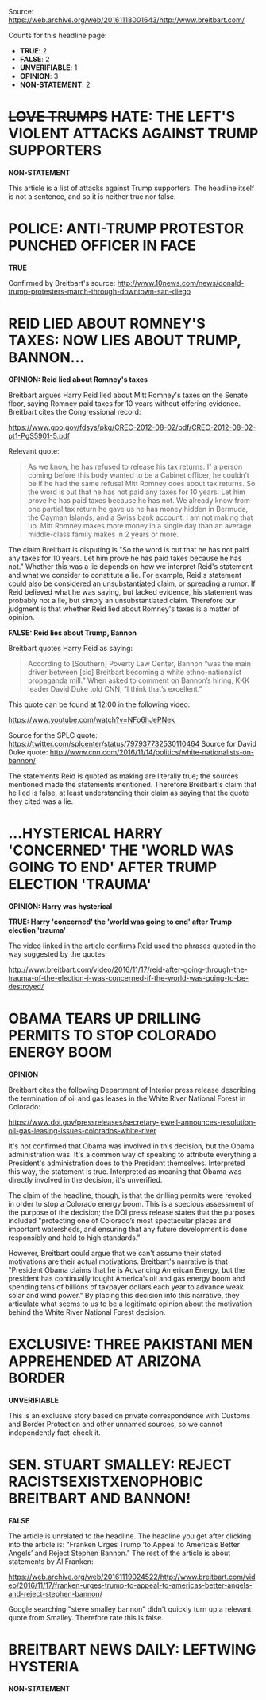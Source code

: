 Source: https://web.archive.org/web/20161118001643/http://www.breitbart.com/

Counts for this headline page:

 * **TRUE**: 2
 * **FALSE**: 2
 * **UNVERIFIABLE**: 1
 * **OPINION**: 3
 * **NON-STATEMENT**: 2

# ~~LOVE TRUMPS~~ HATE: THE LEFT'S VIOLENT ATTACKS AGAINST TRUMP SUPPORTERS

**NON-STATEMENT**

This article is a list of attacks against Trump supporters. The headline itself is not a sentence, and so it is neither true nor false.

# POLICE: ANTI-TRUMP PROTESTOR PUNCHED OFFICER IN FACE

**TRUE**

Confirmed by Breitbart's source: http://www.10news.com/news/donald-trump-protesters-march-through-downtown-san-diego

# REID LIED ABOUT ROMNEY'S TAXES: NOW LIES ABOUT TRUMP, BANNON...

**OPINION: Reid lied about Romney's taxes** 

Breitbart argues Harry Reid lied about Mitt Romney's taxes on the Senate floor, saying Romney paid taxes for 10 years without offering evidence. Breitbart cites the Congressional record:

https://www.gpo.gov/fdsys/pkg/CREC-2012-08-02/pdf/CREC-2012-08-02-pt1-PgS5901-5.pdf

Relevant quote:

> As we know, he has refused to release
> his tax returns. If a person coming before
> this body wanted to be a Cabinet
> officer, he couldn’t be if he had the
> same refusal Mitt Romney does about
> tax returns. So the word is out that he
> has not paid any taxes for 10 years. Let
> him prove he has paid taxes because he
> has not. We already know from one
> partial tax return he gave us he has
> money hidden in Bermuda, the Cayman
> Islands, and a Swiss bank account. I
> am not making that up. Mitt Romney
> makes more money in a single day
> than an average middle-class family
> makes in 2 years or more. 

The claim Breitbart is disputing is "So the word is out that he has not paid any taxes for 10 years. Let him prove he has paid takes because he has not." Whether this was a lie depends on how we interpret Reid's statement and what we consider to constitute a lie. For example, Reid's statement could also be considered an unsubstantiated claim, or spreading a rumor. If Reid believed what he was saying, but lacked evidence, his statement was probably not a lie, but simply an unsubstantiated claim. Therefore our judgment is that whether Reid lied about Romney's taxes is a matter of opinion.

**FALSE: Reid lies about Trump, Bannon**

Breitbart quotes Harry Reid as saying:

> According to [Southern] Poverty Law Center, Bannon “was the main driver between [sic] Breitbart becoming a white ethno-nationalist propaganda mill.” When asked to comment on Bannon’s hiring, KKK leader David Duke told CNN, “I think that’s excellent.”

This quote can be found at 12:00 in the following video:

https://www.youtube.com/watch?v=NFo6hJePNek

Source for the SPLC quote: https://twitter.com/splcenter/status/797937732530110464
Source for David Duke quote: http://www.cnn.com/2016/11/14/politics/white-nationalists-on-bannon/

The statements Reid is quoted as making are literally true; the sources mentioned made the statements mentioned. Therefore Breitbart's claim that he lied is false, at least understanding their claim as saying that the quote they cited was a lie.

# ...HYSTERICAL HARRY 'CONCERNED' THE 'WORLD WAS GOING TO END' AFTER TRUMP ELECTION 'TRAUMA'

**OPINION: Harry was hysterical**

**TRUE: Harry 'concerned' the 'world was going to end' after Trump election 'trauma'**

The video linked in the article confirms Reid used the phrases quoted in the way suggested by the quotes:

http://www.breitbart.com/video/2016/11/17/reid-after-going-through-the-trauma-of-the-election-i-was-concerned-if-the-world-was-going-to-be-destroyed/

# OBAMA TEARS UP DRILLING PERMITS TO STOP COLORADO ENERGY BOOM

**OPINION**

Breitbart cites the following Department of Interior press release describing the termination of oil and gas leases in the White River National Forest in Colorado:

https://www.doi.gov/pressreleases/secretary-jewell-announces-resolution-oil-gas-leasing-issues-colorados-white-river

It's not confirmed that Obama was involved in this decision, but the Obama administration was. It's a common way of speaking to attribute everything a President's administration does to the President themselves. Interpreted this way, the statement is true. Interpreted as meaning that Obama was directly involved in the decision, it's unverified.

The claim of the headline, though, is that the drilling permits were revoked in order to stop a Colorado energy boom. This is a specious assessment of the purpose of the decision; the DOI press release states that the purposes included "protecting one of Colorado’s most spectacular places and important watersheds, and ensuring that any future development is done responsibly and held to high standards."

However, Breitbart could argue that we can't assume their stated motivations are their actual motivations. Breitbart's narrative is that "President Obama claims that he is Advancing American Energy, but the president has continually fought America’s oil and gas energy boom and spending tens of billions of taxpayer dollars each year to advance weak solar and wind power." By placing this decision into this narrative, they articulate what seems to us to be a legitimate opinion about the motivation behind the White River National Forest decision.

# EXCLUSIVE: THREE PAKISTANI MEN APPREHENDED AT ARIZONA BORDER

**UNVERIFIABLE**

This is an exclusive story based on private correspondence with Customs and Border Protection and other unnamed sources, so we cannot independently fact-check it.

# SEN. STUART SMALLEY: REJECT RACISTSEXISTXENOPHOBIC BREITBART AND BANNON!

**FALSE**

The article is unrelated to the headline. The headline you get after clicking into the article is: "Franken Urges Trump ‘to Appeal to America’s Better Angels’ and Reject Stephen Bannon." The rest of the article is about statements by Al Franken:

https://web.archive.org/web/20161119024522/http://www.breitbart.com/video/2016/11/17/franken-urges-trump-to-appeal-to-americas-better-angels-and-reject-stephen-bannon/

Google searching "steve smalley bannon" didn't quickly turn up a relevant quote from Smalley. Therefore rate this is false.

# BREITBART NEWS DAILY: LEFTWING HYSTERIA

**NON-STATEMENT**
